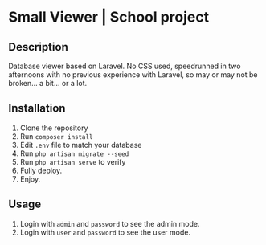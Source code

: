 # Small Viewer | School project

## Description
Database viewer based on Laravel. No CSS used, speedrunned in two afternoons with no previous experience with Laravel, so may or may not be broken... a bit... or a lot.

## Installation
1. Clone the repository
2. Run `composer install`
3. Edit `.env` file to match your database
3. Run `php artisan migrate --seed`
4. Run `php artisan serve` to verify
5. Fully deploy.
6. Enjoy.

## Usage
1. Login with `admin` and `password` to see the admin mode.
2. Login with `user` and `password` to see the user mode.
